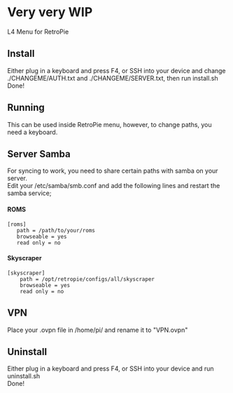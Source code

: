 # Very very WIP

L4 Menu for RetroPie

## Install
Either plug in a keyboard and press F4, or SSH into your device and change ./CHANGEME/AUTH.txt and ./CHANGEME/SERVER.txt, then run install.sh  
Done!

## Running
This can be used inside RetroPie menu, however, to change paths, you need a keyboard.

## Server Samba
For syncing to work, you need to share certain paths with samba on your server.  
Edit your /etc/samba/smb.conf and add the following lines and restart the samba service;

#### ROMS
```
[roms]
   path = /path/to/your/roms
   browseable = yes
   read only = no
```

#### Skyscraper
```
[skyscraper]
    path = /opt/retropie/configs/all/skyscraper
    browseable = yes
    read only = no
```

## VPN
Place your .ovpn file in /home/pi/ and rename it to "VPN.ovpn"

## Uninstall
Either plug in a keyboard and press F4, or SSH into your device and run uninstall.sh  
Done!
